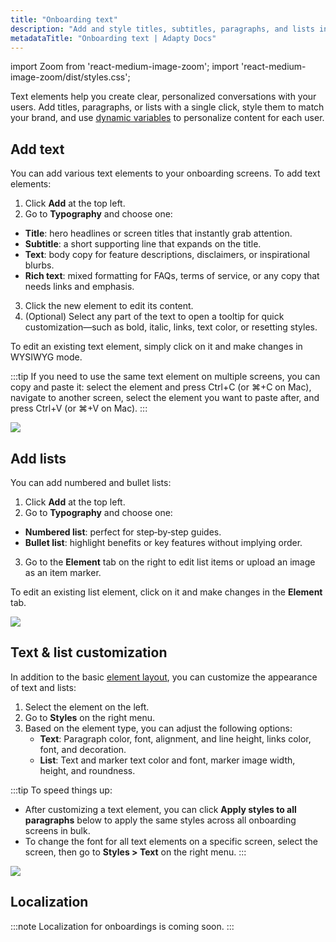 ```yaml
---
title: "Onboarding text"
description: "Add and style titles, subtitles, paragraphs, and lists in Adapty’s onboarding builder, and customize text for on-brand user experiences."
metadataTitle: "Onboarding text | Adapty Docs"
---
```


import Zoom from 'react-medium-image-zoom';
import 'react-medium-image-zoom/dist/styles.css';


Text elements help you create clear, personalized conversations with your users. Add titles, paragraphs, or lists with a single click, style them to match your brand, and use [dynamic variables](onboarding-variables.md) to personalize content for each user.

## Add text

You can add various text elements to your onboarding screens. To add text elements:
1. Click **Add** at the top left.
2. Go to **Typography** and choose one:
- **Title**: hero headlines or screen titles that instantly grab attention.
- **Subtitle**: a short supporting line that expands on the title.
- **Text**: body copy for feature descriptions, disclaimers, or inspirational blurbs.
- **Rich text**: mixed formatting for FAQs, terms of service, or any copy that needs links and emphasis.
3. Click the new element to edit its content.
4. (Optional) Select any part of the text to open a tooltip for quick customization—such as bold, italic, links, text color, or resetting styles.

To edit an existing text element, simply click on it and make changes in WYSIWYG mode.

:::tip
If you need to use the same text element on multiple screens, you can copy and paste it: select the element and press Ctrl+C (or ⌘+C on Mac), navigate to another screen, select the element you want to paste after, and press Ctrl+V (or ⌘+V on Mac).
:::

<Zoom>
  <img src={require('./img/onboarding-text.gif').default}
  style={{
    border: '1px solid #727272', /* border width and color */
    width: '700px', /* image width */
    display: 'block', /* for alignment */
    margin: '0 auto' /* center alignment */
  }}
/>
</Zoom>

## Add lists

You can add numbered and bullet lists:
1. Click **Add** at the top left.
2. Go to **Typography** and choose one:
- **Numbered list**: perfect for step‑by‑step guides.
- **Bullet list**: highlight benefits or key features without implying order.
3. Go to the **Element** tab on the right to edit list items or upload an image as an item marker.

To edit an existing list element, click on it and make changes in the **Element** tab.

<Zoom>
  <img src={require('./img/onboarding-list.png').default}
  style={{
    border: '1px solid #727272', /* border width and color */
    width: '700px', /* image width */
    display: 'block', /* for alignment */
    margin: '0 auto' /* center alignment */
  }}
/>
</Zoom>

## Text & list customization

In addition to the basic [element layout](onboarding-layout.md#element-layout), you can customize the appearance of text and lists:

1. Select the element on the left.
2. Go to **Styles** on the right menu.
3. Based on the element type, you can adjust the following options:
    - **Text**: Paragraph color, font, alignment, and line height, links color, font, and decoration.
    - **List**: Text and marker text color and font, marker image width, height, and roundness.

:::tip
To speed things up:
- After customizing a text element, you can click **Apply styles to all paragraphs** below to apply the same styles across all onboarding screens in bulk.
- To change the font for all text elements on a specific screen, select the screen, then go to **Styles > Text** on the right menu.
:::

<Zoom>
  <img src={require('./img/onboarding-customization.png').default}
  style={{
    border: '1px solid #727272', /* border width and color */
    width: '700px', /* image width */
    display: 'block', /* for alignment */
    margin: '0 auto' /* center alignment */
  }}
/>
</Zoom>

## Localization

:::note
Localization for onboardings is coming soon.
:::
